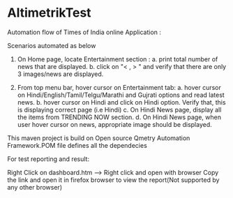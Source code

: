 # AltimetrikTest

Automation flow of Times of India online Application :

Scenarios automated as below

1. On Home page, locate Entertainment section :
	a. print total number of news that are displayed.
	b. click on "< , > " and verify that there are only 3 images/news are displayed.

2. From top menu bar, hover cursor on Entertainment tab:
	a. hover cursor on Hindi/English/Tamil/Telgu/Marathi and Gujrati options and read latest news.
	b. hover cursor on Hindi and click on Hindi option. Verify that, this is displaying correct page (i.e Hindi)
	c. On Hindi News page, display all the items from TRENDING NOW section.
	d. On Hindi News page, when user hover cursor on news, appropriate image should be displayed.
 

This maven project is build on Open source Qmetry Automation Framework.POM file defines all the dependecies


For test reporting and result:

Right Click on dashboard.htm --> Right click and open with browser
Copy the link and open it in firefox browser to view the report(Not supported by any other browser) 
